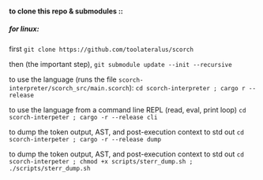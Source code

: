 #### to clone this repo & submodules ::

##### _for linux:_ 

first 
`git clone https://github.com/toolateralus/scorch`

then (the important step),
`git submodule update --init --recursive`


to use the language (runs the file `scorch-interpreter/scorch_src/main.scorch`):
`cd scorch-interpreter ; cargo r --release`

to use the language from a command line REPL (read, eval, print loop) 
`cd scorch-interpeter ; cargo -r --release cli`

to dump the token output, AST, and post-execution context to std out
`cd scorch-interpeter ; cargo -r --release dump`

to dump the token output, AST, and post-execution context to std out
`cd scorch-interpeter ; chmod +x scripts/sterr_dump.sh ; ./scripts/sterr_dump.sh`
